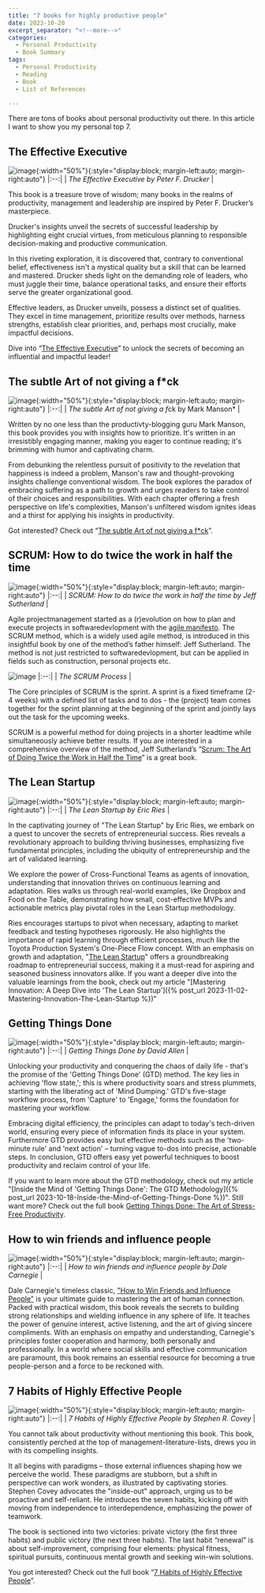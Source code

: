 ```yaml
---
title: "7 books for highly productive people"
date: 2023-10-20
excerpt_separator: "<!--more-->"
categories:
  - Personal Productivity
  - Book Summary
tags:
  - Personal Productivity
  - Reading
  - Book
  - List of References

---
```

There are tons of books about personal productivity out there. In this article I want to show you my personal top 7.

## The Effective Executive

![image](/assets/images/book_cover_the_effective_executive.jpg){:width="50%"}{:style="display:block; margin-left:auto; margin-right:auto"}
|:--:|
| *The Effective Executive by Peter F. Drucker* |

This book is a treasure trove of wisdom; many books in the realms of productivity, management and leadership are inspired by Peter F. Drucker’s masterpiece.

Drucker's insights unveil the secrets of successful leadership by highlighting eight crucial virtues, from meticulous planning to responsible decision-making and productive communication.

In this riveting exploration, it is discovered that, contrary to conventional belief, effectiveness isn't a mystical quality but a skill that can be learned and mastered. Drucker sheds light on the demanding role of leaders, who must juggle their time, balance operational tasks, and ensure their efforts serve the greater organizational good.

Effective leaders, as Drucker unveils, possess a distinct set of qualities. They excel in time management, prioritize results over methods, harness strengths, establish clear priorities, and, perhaps most crucially, make impactful decisions.

Dive into “[The Effective Executive](https://amzn.to/47g84Tx)” to unlock the secrets of becoming an influential and impactful leader!

## The subtle Art of not giving a f*ck

![image](/assets/images/book_cover_the_subtle_art.jpg){:width="50%"}{:style="display:block; margin-left:auto; margin-right:auto"}
|:--:|
| *The subtle Art of not giving a f*ck by Mark Manson* |

Written by no one less than the productivty-blogging guru Mark Manson, this book provides you with insights how to prioritize. It's written in an irresistibly engaging manner, making you eager to continue reading; it's brimming with humor and captivating charm.

From debunking the relentless pursuit of positivity to the revelation that happiness is indeed a problem, Manson's raw and thought-provoking insights challenge conventional wisdom. The book explores the paradox of embracing suffering as a path to growth and urges readers to take control of their choices and responsibilities. With each chapter offering a fresh perspective on life's complexities, Manson's unfiltered wisdom ignites ideas and a thirst for applying his insights in productivity.

Got interested? Check out “[The subtle Art of not giving a f*ck](https://amzn.to/46BoPIR)”.

## SCRUM: How to do twice the work in half the time

![image](/assets/images/book_cover_scrum.jpg){:width="50%"}{:style="display:block; margin-left:auto; margin-right:auto"}
|:--:|
| *SCRUM: How to do twice the work in half the time by Jeff Sutherland* |

Agile projectmanagement started as a (r)evolution on how to plan and execute projects in softwaredevlopment with the [agile manifesto](https://agilemanifesto.org/). The SCRUM method, which is a widely used agile method, is introduced in this insightful book by one of the method’s father himself: Jeff Sutherland. The method is not just restricted to softwaredevlopment, but can be applied in fields such as construction, personal projects etc.

![image](/assets/images/SCRUM_Process.jpg)
|:--:|
| *The SCRUM Process* |

The Core principles of SCRUM is the sprint. A sprint is a fixed timeframe (2-4 weeks) with a defined list of tasks and to dos - the (project) team comes together for the sprint planning at the beginning of the sprint and jointly lays out the task for the upcoming weeks.

SCRUM is a powerful method for doing projects in a shorter leadtime while simultaneously achieve better results. If you are interested in a comprehensive overview of the method, Jeff Sutherland’s “[Scrum: The Art of Doing Twice the Work in Half the Time](https://amzn.to/46J8WQI)” is a great book.


## The Lean Startup

![image](/assets/images/book_cover_the_lean_startup.jpg){:width="50%"}{:style="display:block; margin-left:auto; margin-right:auto"}
|:--:|
| *The Lean Startup by Eric Ries* |

In the captivating journey of "The Lean Startup" by Eric Ries, we embark on a quest to uncover the secrets of entrepreneurial success. Ries reveals a revolutionary approach to building thriving businesses, emphasizing five fundamental principles, including the ubiquity of entrepreneurship and the art of validated learning.

We explore the power of Cross-Functional Teams as agents of innovation, understanding that innovation thrives on continuous learning and adaptation. Ries walks us through real-world examples, like Dropbox and Food on the Table, demonstrating how small, cost-effective MVPs and actionable metrics play pivotal roles in the Lean Startup methodology.

Ries encourages startups to pivot when necessary, adapting to market feedback and testing hypotheses rigorously. He also highlights the importance of rapid learning through efficient processes, much like the Toyota Production System's One-Piece Flow concept. With an emphasis on growth and adaptation, "[The Lean Startup](https://amzn.to/3Mal2tB)" offers a groundbreaking roadmap to entrepreneurial success, making it a must-read for aspiring and seasoned business innovators alike. If you want a deeper dive into the valuable learnings from the book, check out my article "[Mastering Innovation: A Deep Dive into 'The Lean Startup']({% post_url 2023-11-02-Mastering-Innovation-The-Lean-Startup %})"


## Getting Things Done

![image](/assets/images/book_cover_getting_things_done.jpg){:width="50%"}{:style="display:block; margin-left:auto; margin-right:auto"}
|:--:|
| *Getting Things Done by David Allen* |

Unlocking your productivity and conquering the chaos of daily life - that's the promise of the 'Getting Things Done' (GTD) method. The key lies in achieving 'flow state,'; this is where productivity soars and stress plummets, starting with the liberating act of 'Mind Dumping.' GTD's five-stage workflow process, from 'Capture' to 'Engage,' forms the foundation for mastering your workflow.

Embracing digital efficiency, the principles can adapt to today's tech-driven world, ensuring every piece of information finds its place in your system. Furthermore GTD provides easy but effective methods such as the 'two-minute rule' and 'next action' – turning vague to-dos into precise, actionable steps. In conclusion, GTD offers easy yet powerful techniques to boost productivity and reclaim control of your life.

If you want to learn more about the GTD methodology, check out my article "[Inside the Mind of 'Getting Things Done': The GTD Methodology]({% post_url 2023-10-18-Inside-the-Mind-of-Getting-Things-Done %})". Still want more? Check out the full book [Getting Things Done: The Art of Stress-Free Productivity](https://amzn.to/3tM3NbC).

## How to win friends and influence people

![image](/assets/images/book_cover_how_to_win_friends.jpg){:width="50%"}{:style="display:block; margin-left:auto; margin-right:auto"}
|:--:|
| *How to win friends and influence people by Dale Carnegie* |

Dale Carnegie's timeless classic, ["How to Win Friends and Influence People"](https://amzn.to/46WyKZ5) is your ultimate guide to mastering the art of human connection. Packed with practical wisdom, this book reveals the secrets to building strong relationships and wielding influence in any sphere of life. It teaches the power of genuine interest, active listening, and the art of giving sincere compliments. With an emphasis on empathy and understanding, Carnegie's principles foster cooperation and harmony, both personally and professionally. In a world where social skills and effective communication are paramount, this book remains an essential resource for becoming a true people-person and a force to be reckoned with.

## 7 Habits of Highly Effective People

![image](/assets/images/book_cover_7_habits.jpg){:width="50%"}{:style="display:block; margin-left:auto; margin-right:auto"}
|:--:|
| *7 Habits of Highly Effective People by Stephen R. Covey* |

You cannot talk about productivity without mentioning this book. This book, consistently perched at the top of management-literature-lists, drews you in with its compelling insights.

It all begins with paradigms – those external influences shaping how we perceive the world. These paradigms are stubborn, but a shift in perspective can work wonders, as illustrated by captivating stories. Stephen Covey advocates the "inside-out" approach, urging us to be proactive and self-reliant. He introduces the seven habits, kicking off with moving from independence to interdependence, emphasizing the power of teamwork.

The book is sectioned into two victories: private victory (the first three habits) and public victory (the next three habits). The last habit “renewal” is about self-improvement, comprising four elements: physical fitness, spiritual pursuits, continuous mental growth and seeking win-win solutions.

You got interested? Check out the full book “[7 Habits of Highly Effective People](https://amzn.to/45DhUh0)”.
